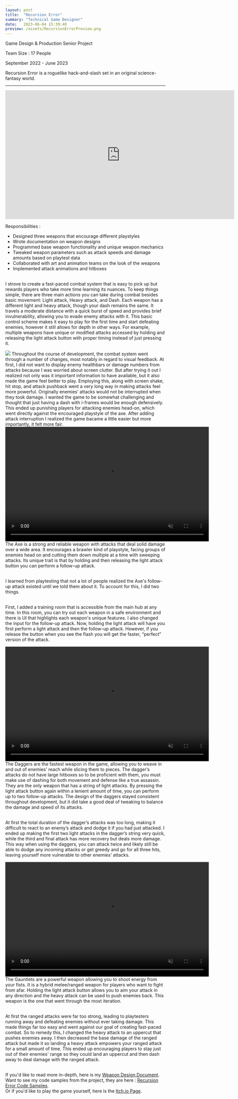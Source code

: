 ```yaml
---
layout: post
title:  "Recursion Error"
summary: "Technical Game Designer"
date:   2023-06-04 15:39:40
preview: /assets/RecursionErrorPreview.png
---
```

Game Design & Production Senior Project

Team Size : 17 People

September 2022 - June 2023

Recursion Error is a roguelike hack-and-slash set in an original science-fantasy world.
______________________________________________________________________________________________________________________________________________________________________________________________________________________________
<p align="center">  
<iframe width="720" height="405" src="https://www.youtube.com/embed/OASWarE0Y6E" title="Recursion Error Trailer | Cyber Duck Collective" frameborder="0" allow="accelerometer; autoplay; clipboard-write; encrypted-media; gyroscope; picture-in-picture; web-share" allowfullscreen></iframe>

Responsibilities : <br>
  - Designed three weapons that encourage different playstyles<br>
  - Wrote documentation on weapon designs<br>
  - Programmed base weapon functionality and unique weapon mechanics<br>
  - Tweaked weapon parameters such as attack speeds and damage amounts based on playtest data<br>
  - Collaborated with art and animation teams on the look of the weapons<br>
  - Implemented attack animations and hitboxes<br><br>

I strove to create a fast-paced combat system that is easy to pick up but rewards players who take more time learning its nuances. To keep things simple, there are three main actions you can take during combat besides basic movement: Light attack, Heavy attack, and Dash. Each weapon has a different light and heavy attack, though your dash remains the same. It travels a moderate distance with a quick burst of speed and provides brief invulnerability, allowing you to evade enemy attacks with it. This basic control scheme makes it easy to play for the first time and start defeating enemies, however it still allows for depth in other ways. For example, multiple weapons have unique or modified attacks accessed by holding and releasing the light attack button with proper timing instead of just pressing it.
<br>

<img src="/assets/RecursionErrorGifs/VisualFeedback.gif">
Throughout the course of development, the combat system went through a number of changes, most notably in regard to visual feedback. At first, I did not want to display enemy healthbars or damage numbers from attacks because I was worried about screen clutter. But after trying it out I realized not only was it important information to have available, but it also made the game feel better to play. Employing this, along with screen shake, hit stop, and attack pushback went a very long way in making attacks feel more powerful. Originally enemies’ attacks would not be interrupted when they took damage. I wanted the game to be somewhat challenging and thought that just having a dash with i-frames would be enough defensively. This ended up punishing players for attacking enemies head-on, which went directly against the encouraged playstyle of the axe. After adding attack interruption I realized the game bacame a little easier but more importantly, it felt more fair.
<br>

<video width="640" height="360" autoplay muted loop>
  <source src="/assets/RecursionErrorVideos/RecursionError_Axe.mp4" type="video/mp4">
</video>
<br>
The Axe is a strong and reliable weapon with attacks that deal solid damage over a wide area. It encourages a brawler kind of playstyle, facing groups of enemies head on and cutting them down multiple at a time with sweeping attacks. Its unique trait is that by holding and then releasing the light attack button you can perform a follow-up attack. <br><br>

I learned from playtesting that not a lot of people realized the Axe's follow-up attack existed until we told them about it. To account for this, I did two things. <br><br>

First, I added a training room that is accessible from the main hub at any time. In this room, you can try out each weapon in a safe environment and there is UI that highlights each weapon's unique features. I also changed the input for the follow-up attack. Now, holding the light attack will have you first perform a light attack and then the follow-up attack. However, if you release the button when you see the flash you will get the faster, “perfect” version of the attack.
<br>

<video width="640" height="360" autoplay muted loop>
  <source src="/assets/RecursionErrorVideos/RecursionError_Daggers.mp4" type="video/mp4">
</video>
<br>
The Daggers are the fastest weapon in the game, allowing you to weave in and out of enemies' reach while slicing them to pieces. The dagger’s attacks do not have large hitboxes so to be proficient with them, you must make use of dashing for both movement and defense like a true assassin. They are the only weapon that has a string of light attacks. By pressing the light attack button again within a lenient amount of time, you can perform up to two follow-up attacks. The design of the daggers stayed consistent throughout development, but it did take a good deal of tweaking to balance the damage and speed of its attacks. <br><br>

At first the total duration of the dagger’s attacks was too long, making it difficult to react to an enemy’s attack and dodge it if you had just attacked. I ended up making the first two light attacks in the dagger’s string very quick, while the third and final attack has more recovery but deals more damage. This way when using the daggers, you can attack twice and likely still be able to dodge any incoming attacks or get greedy and go for all three hits, leaving yourself more vulnerable to other enemies’ attacks.
<br>

<video width="640" height="360" autoplay muted loop>
  <source src="/assets/RecursionErrorVideos/RecursionError_Gauntlets.mp4" type="video/mp4">
</video>
<br>
The Gauntlets are a powerful weapon allowing you to shoot energy from your fists. It is a hybrid melee/ranged weapon for players who want to fight from afar. Holding the light attack button allows you to aim your attack in any direction and the heavy attack can be used to push enemies back. This weapon is the one that went through the most iteration. <br><br>

At first the ranged attacks were far too strong, leading to playtesters running away and defeating enemies without ever taking damage. This made things far too easy and went against our goal of creating fast-paced combat. So to remedy this, I changed the heavy attack to an uppercut that pushes enemies away. I then decreased the base damage of the ranged attack but made it so landing a heavy attack empowers your ranged attack for a small amount of time. This ended up encouraging players to stay just out of their enemies' range so they could land an uppercut and then dash away to deal damage with the ranged attack.<br><br>


If you'd like to read more in-depth, here is my <a href="https://docs.google.com/document/d/1bT9IFHqPR0wT22lfVg5XTb69fw_1GM0wqV9EgFpAeLM/edit?usp=sharing"> Weapon Design Document</a>.<br>
Want to see my code samples from the project, they are here : <a href="https://github.com/ShaneMakesGames/Code-Samples/tree/main/Recursion%20Error"> Recursion Error Code Samples</a>.<br>
Or if you'd like to play the game yourself, here is the <a href="https://shanegamedev.itch.io/recursion-error"> Itch.io Page</a>.
</p>
